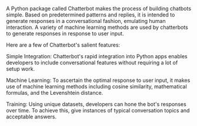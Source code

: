 A Python package called Chatterbot makes the process of building chatbots simple. Based on predetermined patterns and replies, it is intended to generate responses in a conversational fashion, emulating human interaction. A variety of machine learning methods are used by chatterbots to generate responses in response to user input.

Here are a few of Chatterbot's salient features:

Simple Integration: Chatterbot's rapid integration into Python apps enables developers to include conversational features without requiring a lot of setup work.

Machine Learning: To ascertain the optimal response to user input, it makes use of machine learning methods including cosine similarity, mathematical formulas, and the Levenshtein distance.

Training: Using unique datasets, developers can hone the bot's responses over time. To achieve this, give instances of typical conversation topics and acceptable answers.

